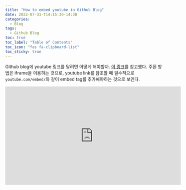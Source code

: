 ```yaml
---
title: "How to embed youtube in Github Blog"
date: 2022-07-31-T14:15:30-14:30
categories:
  - Blog
tags:
  - Github Blog
toc: true
toc_label: "Table of Contents"
toc_icon: "fas fa-clipboard-list"
toc_sticky: true
---
```


Github blog에 youtube 링크를 달려면 어떻게 해야할까. 
[이 링크]("https://stackoverflow.com/questions/34708476/jekyll-blog-hosted-in-github-how-to-insert-youtube-embeddings")를 참고했다. 
주된 방법은 iframe을 이용하는 것으로, youtube link를 참조할 때 필수적으로 ``youtube.com/embed/``와 같이 embed tag를 추가해야하는 것으로 보인다. 

<iframe width="560" height="315" src="https://www.youtube.com/embed/qqGUIvRTrJ8" frameborder="0" allow="autoplay; encrypted-media" allowfullscreen></iframe>
